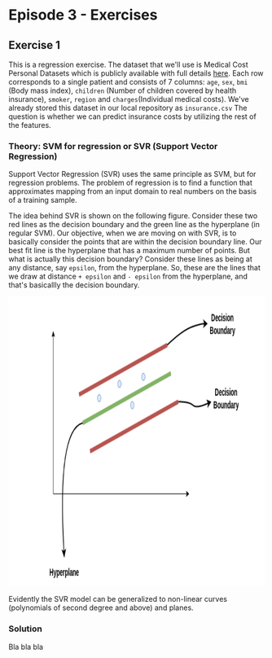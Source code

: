 # Episode 3 - Exercises

## Exercise 1
This is a regression exercise. The dataset that we'll use is Medical Cost Personal Datasets which is publicly available with full details [here](https://www.kaggle.com/mirichoi0218/insurance). Each row corresponds to a single patient and consists of 7 columns: `age`, `sex`, `bmi` (Body mass index), `children` (Number of children covered by health insurance), `smoker`, `region` and `charges`(Individual medical costs). We've already stored this dataset in our local repository as `insurance.csv` The question is whether we can predict insurance costs by utilizing the rest of the features.

### Theory: SVM for regression or SVR (Support Vector Regression)
Support Vector Regression (SVR) uses the same principle as SVM, but for regression problems. The problem of regression is to find a function that approximates mapping from an input domain to real numbers on the basis of a training sample. 

The idea behind SVR is shown on the following figure. Consider these two red lines as the decision boundary and the green line as the hyperplane (in regular SVM). Our objective, when we are moving on with SVR, is to basically consider the points that are within the decision boundary line. Our best fit line is the hyperplane that has a maximum number of points. But what is actually this decision boundary? Consider these lines as being at any distance, say `epsilon`, from the hyperplane. So, these are the lines that we draw at distance `+ epsilon` and `- epsilon` from the hyperplane, and that's basicallly the decision boundary.

<p align="center">
  <img width="973" height="569" src="images/svr_ex_3.png">
</p>

Evidently the SVR model can be generalized to non-linear curves (polynomials of second degree and above) and planes.

### Solution
Bla bla bla
